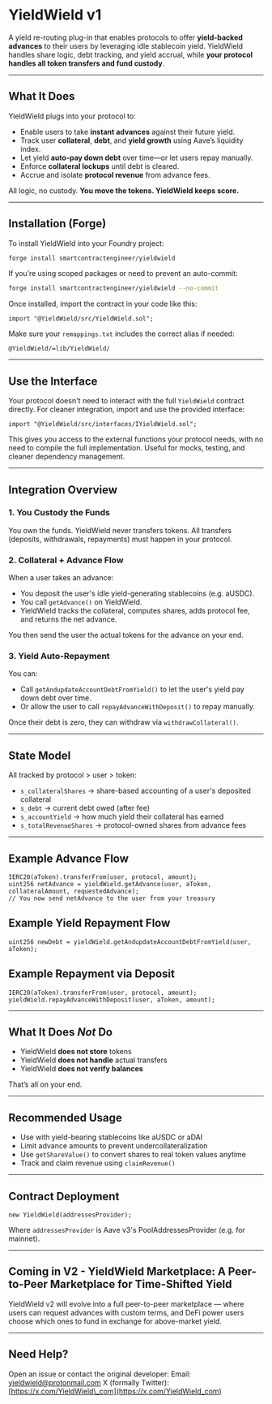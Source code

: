 # YieldWield v1

A yield re-routing plug-in that enables protocols to offer **yield-backed advances** to their users by leveraging idle stablecoin yield. YieldWield handles share logic, debt tracking, and yield accrual, while **your protocol handles all token transfers and fund custody**.

---

## What It Does

YieldWield plugs into your protocol to:

* Enable users to take **instant advances** against their future yield.
* Track user **collateral**, **debt**, and **yield growth** using Aave’s liquidity index.
* Let yield **auto-pay down debt** over time—or let users repay manually.
* Enforce **collateral lockups** until debt is cleared.
* Accrue and isolate **protocol revenue** from advance fees.

All logic, no custody.
**You move the tokens. YieldWield keeps score.**

---

## Installation (Forge)

To install YieldWield into your Foundry project:

```bash
forge install smartcontractengineer/yieldwield
```

If you’re using scoped packages or need to prevent an auto-commit:

```bash
forge install smartcontractengineer/yieldwield --no-commit
```

Once installed, import the contract in your code like this:

```solidity
import "@YieldWield/src/YieldWield.sol";
```

Make sure your `remappings.txt` includes the correct alias if needed:

```
@YieldWield/=lib/YieldWield/
```

---

## Use the Interface

Your protocol doesn't need to interact with the full `YieldWield` contract directly. For cleaner integration, import and use the provided interface:

```solidity
import "@YieldWield/src/interfaces/IYieldWield.sol";
```

This gives you access to the external functions your protocol needs, with no need to compile the full implementation. Useful for mocks, testing, and cleaner dependency management.

---

## Integration Overview

### 1. You Custody the Funds

You own the funds. YieldWield never transfers tokens. All transfers (deposits, withdrawals, repayments) must happen in your protocol.

### 2. Collateral + Advance Flow

When a user takes an advance:

* You deposit the user's idle yield-generating stablecoins (e.g. aUSDC).
* You call `getAdvance()` on YieldWield.
* YieldWield tracks the collateral, computes shares, adds protocol fee, and returns the net advance.

You then send the user the actual tokens for the advance on your end.

### 3. Yield Auto-Repayment

You can:

* Call `getAndupdateAccountDebtFromYield()` to let the user's yield pay down debt over time.
* Or allow the user to call `repayAdvanceWithDeposit()` to repay manually.

Once their debt is zero, they can withdraw via `withdrawCollateral()`.

---

## State Model

All tracked by protocol > user > token:

* `s_collateralShares` → share-based accounting of a user's deposited collateral
* `s_debt` → current debt owed (after fee)
* `s_accountYield` → how much yield their collateral has earned
* `s_totalRevenueShares` → protocol-owned shares from advance fees

---

## Example Advance Flow

```solidity
IERC20(aToken).transferFrom(user, protocol, amount);
uint256 netAdvance = yieldWield.getAdvance(user, aToken, collateralAmount, requestedAdvance);
// You now send netAdvance to the user from your treasury
```

## Example Yield Repayment Flow

```solidity
uint256 newDebt = yieldWield.getAndupdateAccountDebtFromYield(user, aToken);
```

## Example Repayment via Deposit

```solidity
IERC20(aToken).transferFrom(user, protocol, amount);
yieldWield.repayAdvanceWithDeposit(user, aToken, amount);
```

---

## What It Does *Not* Do

* YieldWield **does not store** tokens
* YieldWield **does not handle** actual transfers
* YieldWield **does not verify balances**

That’s all on your end.

---

## Recommended Usage

* Use with yield-bearing stablecoins like aUSDC or aDAI
* Limit advance amounts to prevent undercollateralization
* Use `getShareValue()` to convert shares to real token values anytime
* Track and claim revenue using `claimRevenue()`

---

## Contract Deployment

```solidity
new YieldWield(addressesProvider);
```

Where `addressesProvider` is Aave v3's PoolAddressesProvider (e.g. for mainnet).

---

## Coming in V2 - YieldWield Marketplace: A Peer-to-Peer Marketplace for Time-Shifted Yield

YieldWield v2 will evolve into a full peer-to-peer marketplace — where users can request advances with custom terms, and DeFi power users choose which ones to fund in exchange for above-market yield.

---

## Need Help?

Open an issue or contact the original developer:
Email: [yieldwield@protonmail.com](mailto:yieldwield@protonmail.com)
X (formally Twitter): [https://x.com/YieldWield\_com](https://x.com/YieldWield_com)
